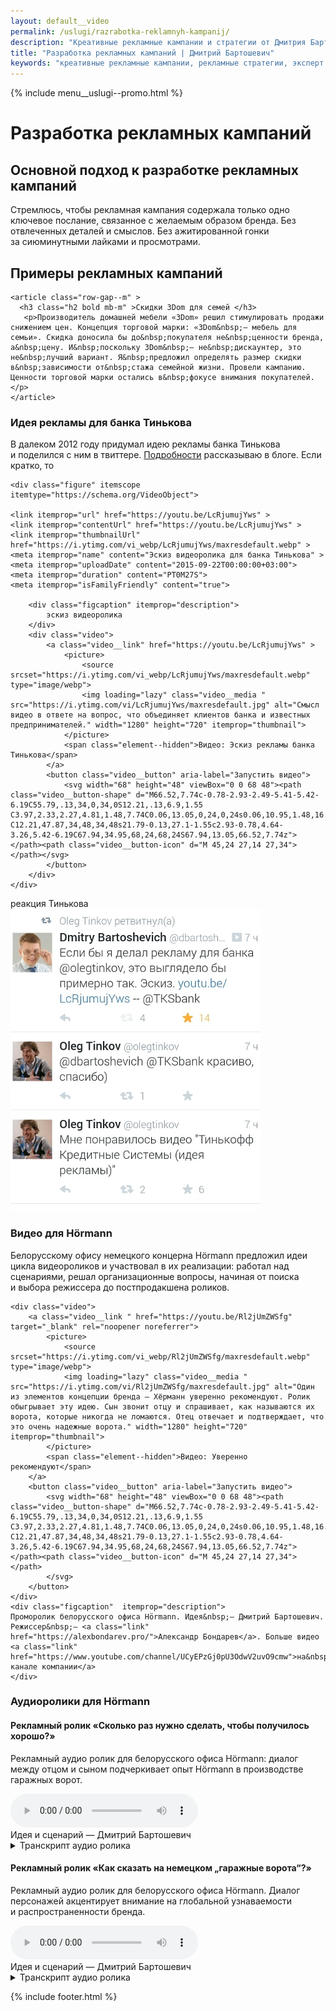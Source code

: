 ```yaml
---
layout: default__video
permalink: /uslugi/razrabotka-reklamnyh-kampanij/
description: "Креативные рекламные кампании и стратегии от Дмитрия Бартошевича. Профессиональная разработка и реализация для достижения ваших маркетинговых целей."
title: "Разработка рекламных кампаний | Дмитрий Бартошевич"
keywords: "креативные рекламные кампании, рекламные стратегии, эксперт в маркетинге, профессиональная разработка, реализация стратегий, рекламное агентство, разработка бренда, Дмитрий Бартошевич"
---
```


<div class="body__container">
  
  {% include menu__uslugi--promo.html %}

<main class="section__content row-gap--l">

<div class="intro max-width-text"><h1 class="inline bold">Разработка рекламных кампаний</h1> </div>

 <section>
    <h2 class="element--hidden">Основной подход к разработке рекламных кампаний</h2>
    <p>Стремлюсь, чтобы рекламная кампания содержала только одно ключевое послание, связанное с&nbsp;желаемым образом бренда. Без отвлеченных деталей и&nbsp;смыслов. Без ажитированной гонки за&nbsp;сиюминутными лайками и&nbsp;просмотрами.</p>
</section>

<section class="full-bleed row-gap--m" >
    <h2 class="section__title h1 bold mb-m">Примеры рекламных кампаний</h2>

    <article class="row-gap--m" >
      <h3 class="h2 bold mb-m" >Скидки 3Dom для семей </h3>
       <p>Производитель домашней мебели «3Dom» решил стимулировать продажи снижением цен. Концепция торговой марки: «3Dom&nbsp;— мебель для семьи». Скидка доносила бы до&nbsp;покупателя не&nbsp;ценности бренда, а&nbsp;цену. И&nbsp;поскольку 3Dom&nbsp;— не&nbsp;дискаунтер, это не&nbsp;лучший вариант. Я&nbsp;предложил определять размер скидки в&nbsp;зависимости от&nbsp;стажа семейной жизни. Провели кампанию. Ценности торговой марки остались в&nbsp;фокусе внимания покупателей.</p>
    </article>

 <article class="row-gap--m" >
  <h3 class="h2 bold mt-m mb-m">Идея рекламы для банка Тинькова</h3>
<p>В&nbsp;далеком 2012 году придумал идею рекламы банка Тинькова и&nbsp;поделился с&nbsp;ним в твиттере. <a class="link" href="/blog/reklama-dlya-banka-tinkova/">Подробности</a> рассказываю в&nbsp;блоге. Если кратко, то
</p>

<div class="section__content row-gap--l">			
<div class="grid-columns__first-one-half">

    <div class="figure" itemscope itemtype="https://schema.org/VideoObject">

 	<link itemprop="url" href="https://youtu.be/LcRjumujYws" >
	<link itemprop="contentUrl" href="https://youtu.be/LcRjumujYws" >
	<link itemprop="thumbnailUrl" href="https://i.ytimg.com/vi_webp/LcRjumujYws/maxresdefault.webp" >
 	<meta itemprop="name" content="Эскиз видеоролика для банка Тинькова" >
    <meta itemprop="uploadDate" content="2015-09-22T00:00:00+03:00">
  	<meta itemprop="duration" content="PT0M27S">
 	<meta itemprop="isFamilyFriendly" content="true">

        <div class="figcaption" itemprop="description">
            эскиз видеоролика
        </div>
        <div class="video">
            <a class="video__link" href="https://youtu.be/LcRjumujYws" >
                <picture>
                    <source srcset="https://i.ytimg.com/vi_webp/LcRjumujYws/maxresdefault.webp" type="image/webp">
                    <img loading="lazy" class="video__media " src="https://i.ytimg.com/vi/LcRjumujYws/maxresdefault.jpg" alt="Смысл видео в ответе на вопрос, что объединяет клиентов банка и известных предпринимателей." width="1280" height="720" itemprop="thumbnail">
                </picture>
                <span class="element--hidden">Видео: Эскиз рекламы банка Тинькова</span>
            </a>
            <button class="video__button" aria-label="Запустить видео">
                <svg width="68" height="48" viewBox="0 0 68 48"><path class="video__button-shape" d="M66.52,7.74c-0.78-2.93-2.49-5.41-5.42-6.19C55.79,.13,34,0,34,0S12.21,.13,6.9,1.55 C3.97,2.33,2.27,4.81,1.48,7.74C0.06,13.05,0,24,0,24s0.06,10.95,1.48,16.26c0.78,2.93,2.49,5.41,5.42,6.19 C12.21,47.87,34,48,34,48s21.79-0.13,27.1-1.55c2.93-0.78,4.64-3.26,5.42-6.19C67.94,34.95,68,24,68,24S67.94,13.05,66.52,7.74z"></path><path class="video__button-icon" d="M 45,24 27,14 27,34"></path></svg>
            </button>
        </div>
    </div>

</div>
<div class="grid-columns__last-one-half">
    <div class="figure" itemscope itemtype="http://schema.org/ImageObject">
		<link itemprop="url" href="/assets/images/uslugi/promo/tin2.jpg">
        <div class="figcaption">реакция Тинькова  </div>
        <picture> <source srcset="/assets/images/uslugi/promo/tin2-400.webp 1x, /assets/images/uslugi/promo/tin2-800.webp 2x" type="image/webp"> <img loading="lazy" class="image" src="/assets/images/uslugi/promo/tin2.jpg" alt="скриншот публикации Тинькова в твиттере" srcset="/assets/images/uslugi/promo/tin2-800.jpg 2x" width="400" height="483" itemprop="contentUrl">
        </picture>
    </div>
</div>
</div>
</article>


 <article class="row-gap--m">
 <h3 class="h2 bold mt-m mb-m">Видео для Hörmann</h3>
<p>Белорусскому офису немецкого концерна Hörmann предложил идеи цикла видеороликов и&nbsp;участвовал в&nbsp;их&nbsp;реализации: работал над сценариями, решал организационные вопросы, начиная от&nbsp;поиска и&nbsp;выбора режиссера до&nbsp;постпродакшена роликов. </p>

<div class="full-bleed figure" itemscope itemtype="https://schema.org/VideoObject">
 	<link itemprop="url" href="https://youtu.be/Rl2jUmZWSfg" >
	<link itemprop="contentUrl" href="https://youtu.be/Rl2jUmZWSfg" >
	<link itemprop="thumbnailUrl" href="https://i.ytimg.com/vi_webp/Rl2jUmZWSfg/maxresdefault.webp" >
 	<meta itemprop="name" content="Уверенно рекомендуют" >
    <meta itemprop="uploadDate" content="2020-07-16T00:00:00+03:00">
  	<meta itemprop="duration" content="PT1M06S">
 	<meta itemprop="isFamilyFriendly" content="true">
						
	<div class="video">
	    <a class="video__link " href="https://youtu.be/Rl2jUmZWSfg" target="_blank" rel="noopener noreferrer">
			<picture>
				<source srcset="https://i.ytimg.com/vi_webp/Rl2jUmZWSfg/maxresdefault.webp" type="image/webp">
				<img loading="lazy" class="video__media " src="https://i.ytimg.com/vi/Rl2jUmZWSfg/maxresdefault.jpg" alt="Один из элементов концепции бренда — Хёрманн уверенно рекомендуют. Ролик обыгрывает эту идею. Сын звонит отцу и спрашивает, как называются их ворота, которые никогда не ломаются. Отец отвечает и подтверждает, что это очень надежные ворота." width="1280" height="720" itemprop="thumbnail">
			</picture>
            <span class="element--hidden">Видео: Уверенно рекомендуют</span>
		</a>
		<button class="video__button" aria-label="Запустить видео">
			<svg width="68" height="48" viewBox="0 0 68 48"><path class="video__button-shape" d="M66.52,7.74c-0.78-2.93-2.49-5.41-5.42-6.19C55.79,.13,34,0,34,0S12.21,.13,6.9,1.55 C3.97,2.33,2.27,4.81,1.48,7.74C0.06,13.05,0,24,0,24s0.06,10.95,1.48,16.26c0.78,2.93,2.49,5.41,5.42,6.19 C12.21,47.87,34,48,34,48s21.79-0.13,27.1-1.55c2.93-0.78,4.64-3.26,5.42-6.19C67.94,34.95,68,24,68,24S67.94,13.05,66.52,7.74z"></path><path class="video__button-icon" d="M 45,24 27,14 27,34"></path>
            </svg>
		</button>
	</div>
    <div class="figcaption"  itemprop="description">
    Проморолик белорусского офиса Hörmann. Идея&nbsp;— Дмитрий Бартошевич. Режиссер&nbsp;— <a class="link" href="https://alexbondarev.pro/">Александр Бондарев</a>. Больше видео <a class="link" href="https://www.youtube.com/channel/UCyEPzGj0pU3OdwV2uvO9cmw">на&nbsp;youtube-канале компании</a>
	</div>
</div>
</article>

 <article class="row-gap--m">
<h3 class="h2 bold mt-m mb-m">Аудиоролики для Hörmann</h3>

<section class="row-gap--m">
<h4 class="bold mb-m">Рекламный ролик &laquo;Сколько раз нужно сделать, чтобы получилось хорошо?&raquo;</h4>
<p>Рекламный аудио ролик для белорусского офиса Hörmann: диалог между отцом и&nbsp;сыном подчеркивает опыт Hörmann в&nbsp;производстве гаражных ворот.
</p>

 <div class="figure" itemscope itemtype="http://schema.org/AudioObject">
   <audio  controls>
     <source  src="https://bartoshevich.by/assets/media/project/hormann_100.mp3" type="audio/mpeg"  itemprop="contentUrl">		
                                                       Аудиопроигрователь не поддерживается вашим браузером :-( 
    </audio>
    <meta itemprop="name" content="Рекланый ролик &laquo;Сколько раз нужно сделать, чтобы получилось хорошо?&raquo;">
    <meta itemprop="duration" content="PT0M29S">
    <div class="figcaption" itemprop="description">
                                                       Идея и&nbsp;сценарий&nbsp;&mdash; Дмитрий Бартошевич
    </div>
   <details>
       <summary>
        <span class="link">Транскрипт аудио ролика </span>
       </summary>
       <div class="mt-m">
           <p>—&nbsp;Папа, а&nbsp;сколько раз нужно сделать, чтобы получилось хорошо? </p>
           <p>—&nbsp;Сто раз так точно, сынок. </p>
           <p>—&nbsp;Ого!.. А&nbsp;вот наши ворота... мм, как там...</p>
           <p>—&nbsp;Хёрманн? </p>
           <p>—&nbsp;Да, Хёрманн! Им&nbsp;уже 10&nbsp;лет, а&nbsp;они работают. Вот их&nbsp;сколько раз делали? </p>
           <p>—&nbsp;Больше 10&nbsp;миллионов раз. </p>
           <p>—&nbsp;Так много?! Теперь понятно, почему у&nbsp;них так хорошо получается. </p>
           <p>Отбивка: «Хёрманн знает, как делать гаражные ворота». </p>
       </div>
   </details>
</div>
</section>
      
<section class="row-gap--m">      
<h4 class="bold mt-m mb-m">Рекламный ролик &laquo;Как сказать на&nbsp;немецком &bdquo;гаражные ворота&ldquo;?&raquo;</h4>
<p>Рекламный аудио ролик для белорусского офиса H&ouml;rmann. Диалог персонажей акцентирует внимание на&nbsp;глобальной узнаваемости и&nbsp;распространенности бренда. 
</p>

 <div class="figure" itemscope itemtype="http://schema.org/AudioObject">
   <audio controls>
        <source  src="https://bartoshevich.by/assets/media/project/garage_doors_translation.mp3" type="audio/mpeg" itemprop="contentUrl">		
                               Аудиопроигрователь не поддерживается вашим браузером :-( 
    </audio>
    <meta itemprop="name" content="Рекламный аудиоролик Hörmann">
    <meta itemprop="duration" content="PT0M16S">
    <div class="figcaption"  itemprop="description">
                               Идея и&nbsp;сценарий&nbsp;&mdash; Дмитрий Бартошевич
    </div>
   <details>
       <summary>
        <span class="link">Транскрипт аудио ролика </span>
       </summary>
       <div class="mt-m">
           <p>—&nbsp;Как сказать на&nbsp;немецком «гаражные ворота»?</p>
           <p> —&nbsp;Хёрманн.</p>
            <p>—&nbsp;А&nbsp;на&nbsp;арабском?</p>
            <p>—&nbsp;Хёрманн.</p>
           <p> —&nbsp;А&nbsp;на&nbsp;португальском, скажешь, тоже «Хёрманн»?</p>
           <p> —&nbsp;И&nbsp;на&nbsp;португальском.</p>
            <p>Отбивка: «Гаражные ворота Хёрманн&nbsp;— от&nbsp;Аляски до&nbsp;Австралии» </p>
       </div>
   </details>
</div>
</section>
</article>

</section>

</main>

{% include footer.html %}

</div>
